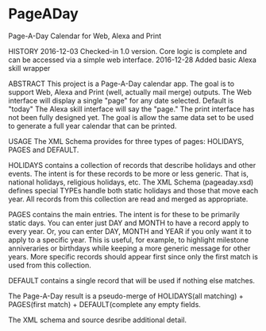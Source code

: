 # PageADay
Page-A-Day Calendar for Web, Alexa and Print

HISTORY
2016-12-03 Checked-in 1.0 version. Core logic is complete and can be accessed via a simple web interface.
2016-12-28 Added basic Alexa skill wrapper

ABSTRACT
This project is a Page-A-Day calendar app. The goal is to support Web, Alexa and Print (well, actually mail merge) outputs.
The Web interface will display a single "page" for any date selected. Default is "today"
The Alexa skill interface will say the "page." 
The print interface has not been fully designed yet. The goal is allow the same data set to be used to generate a full year calendar 
that can be printed. 

USAGE
The XML Schema provides for three types of pages: HOLIDAYS, PAGES and DEFAULT.

HOLIDAYS contains a collection of records that describe holidays and other events. The intent is for these records to be more or less generic. That is, national holidays, religious holidays, etc. The XML Schema (pageaday.xsd) defines special TYPEs handle both static holidays and those that move each year. All records from this collection are read and merged as appropriate.

PAGES contains the main entries. The intent is for these to be primarily static days. You can enter just DAY and MONTH to have a record apply to every year. Or, you can enter DAY, MONTH and YEAR if you only want it to apply to a specific year. This is useful, for example, to highlight milestone anniveraries or birthdays while keeping a more generic message for other years. More specific records should appear first since only the first match is used from this collection.

DEFAULT contains a single record that will be used if nothing else matches.

The Page-A-Day result is a pseudo-merge of HOLIDAYS(all matching) + PAGES(first match) + DEFAULT(complete any empty fields.

The XML schema and source desribe additional detail.
